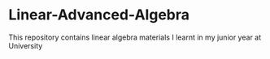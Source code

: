 # Linear-Advanced-Algebra
This repository contains linear algebra materials I learnt in my junior year at University
